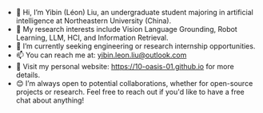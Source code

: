 - 👋 Hi, I’m Yibin (Léon) Liu, an undergraduate student majoring in artificial intelligence at Northeastern University (China). 
- 👀 My research interests include Vision Language Grounding, Robot Learning, LLM, HCI, and Information Retrieval.
- 💼 I’m currently seeking engineering or research internship opportunities.
- 📫 You can reach me at: yibin.leon.liu@outlook.com
- 📖 Visit my personal website: https://10-oasis-01.github.io for more details.
- 😊 I’m always open to potential collaborations, whether for open-source projects or research. Feel free to reach out if you'd like to have a free chat about anything!
  


<!---
10-OASIS-01/10-OASIS-01 is a ✨ special ✨ repository because its `README.md` (this file) appears on your GitHub profile.
You can click the Preview link to take a look at your changes.
--->
